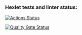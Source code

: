### Hexlet tests and linter status:
[![Actions Status](https://github.com/anastaszlen/frontend-project-44/actions/workflows/hexlet-check.yml/badge.svg)](https://github.com/anastaszlen/frontend-project-44/actions)

[![Quality Gate Status](https://sonarcloud.io/api/project_badges/measure?project=anastaszlen_frontend-project-44&metric=alert_status)](https://sonarcloud.io/summary/new_code?id=anastaszlen_frontend-project-44)